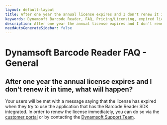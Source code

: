 ```yaml
---
layout: default-layout
title: After one year the annual license expires and I don't renew it in time, what will happen?
keywords: Dynamsoft Barcode Reader, FAQ, Pricing/Licensing, expired license
description: After one year the annual license expires and I don't renew it in time, what will happen?
needAutoGenerateSidebar: false
---
```


# Dynamsoft Barcode Reader FAQ - General

## After one year the annual license expires and I don't renew it in time, what will happen?

Your users will be met with a message saying that the license has expired when they try to use the application that has the Barcode Reader SDK integrated. In order to renew the license immediately, you can do so via the [customer portal](https://www.dynamsoft.com/customer/license/fullLicense) or by contacting the [Dynamsoft Support Team](https://www.dynamsoft.com/company/contact/).
